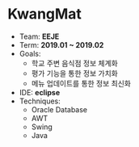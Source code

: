 # KwangMat

- Team: **EEJE**
- Term: **2019.01 ~ 2019.02**
- Goals:
    - 학교 주변 음식점 정보 체계화
    - 평가 기능을 통한 정보 가치화
    - 메뉴 업데이트를 통한 정보 최신화
- IDE: **eclipse**
- Techniques:
    - Oracle Database
    - AWT
    - Swing
    - Java
